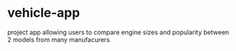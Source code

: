 # vehicle-app
project app allowing users to compare engine sizes and popularity between 2 models from many manufacurers


